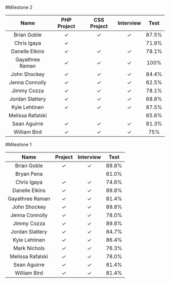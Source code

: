 #Milestone 2


Name            | PHP Project | CSS Project | Interview | Test |
:--------------:|:-----------:|:-----------:|:---------:|:----:|
Brian Goble     |✓            |✓            |✓          |87.5% |
Chris Igaya     |✓            |             |           |71.9% |
Danelle Elkins  |✓            |✓            |✓          |78.1% |
Gayathree Raman |✓            |✓            |✓          |100%  |
John Shockey    |✓            |✓            |✓          |84.4% |
Jenna Connolly  |✓            |✓            |✓          |62.5% |
Jimmy Cozza     |✓            |✓            |✓          |78.1% |
Jordan Slattery |✓            |✓            |✓          |68.8% |
Kyle Lehtinen   |✓            |✓            |✓          |87.5% |
Melissa Rafalski|             |             |           |65.6% |
Sean Aguirre    |✓            |✓            |✓          |81.3% |
William Bird    |✓            |✓            |✓          |75% |



#Milestone 1

Name            | Project | Interview | Test |
:--------------:|:-------:|:---------:|:----:|
Brian Goble     |✓        |✓          |89.8% |
Bryan Pena      |         |           |61.0% |
Chris Igaya     |✓        |✓          |74.6% |
Danelle Elkins  |✓        |✓          |89.8% |
Gayathree Raman |✓        |✓          |81.4% |
John Shockey    |✓        |✓          |89.8% |
Jenna Connolly  |✓        |✓          |78.0% |
Jimmy Cozza     |✓        |✓          |89.8% |
Jordan Slattery |✓        |✓          |84.7% |
Kyle Lehtinen   |✓        |✓          |86.4% |
Mark Nichols    |✓        |✓          |76.3% |
Melissa Rafalski|✓        |✓          |78.0% |
Sean Aguirre    |✓        |✓          |81.4% |
William Bird    |✓        |✓          |81.4% |
